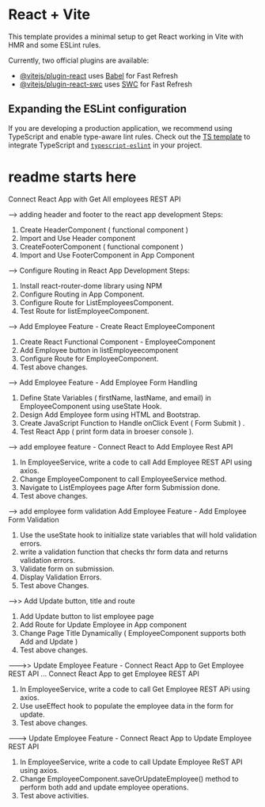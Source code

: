 # React + Vite

This template provides a minimal setup to get React working in Vite with HMR and some ESLint rules.

Currently, two official plugins are available:

- [@vitejs/plugin-react](https://github.com/vitejs/vite-plugin-react/blob/main/packages/plugin-react/README.md) uses [Babel](https://babeljs.io/) for Fast Refresh
- [@vitejs/plugin-react-swc](https://github.com/vitejs/vite-plugin-react-swc) uses [SWC](https://swc.rs/) for Fast Refresh

## Expanding the ESLint configuration

If you are developing a production application, we recommend using TypeScript and enable type-aware lint rules. Check out the [TS template](https://github.com/vitejs/vite/tree/main/packages/create-vite/template-react-ts) to integrate TypeScript and [`typescript-eslint`](https://typescript-eslint.io) in your project.



# readme starts here 
Connect React App with Get All employees REST API 

--> adding header and footer to the react app
development Steps:
1. Create HeaderComponent ( functional component )
2. Import and Use Header component
3. CreateFooterComponent ( functional component )
4. Import and Use FooterComponent in App Component
 
 
--> Configure Routing in React App
Development Steps:
1. Install react-router-dome library using NPM
2. Configure Routing in App Component.
3. Configure Route for ListEmployeesComponent.
4. Test Route for listEmployeeComponent.

--> Add Employee Feature - Create React EmployeeComponent
1. Create React Functional Component - EmployeeComponent
2. Add Employee button in listEmployeecomponent
3. Configure Route for EmployeeComponent.
4. Test above changes.

--> Add Employee Feature - Add Employee Form Handling
1. Define State Variables ( firstName, lastName, and email) in EmployeeComponent using useState Hook.
2. Design Add Employee form using HTML and Bootstrap.
3. Create JavaScript Function to Handle onClick Event ( Form Submit ) .
4. Test React App ( print form data in broeser console ).

--> add employee feature - Connect React to Add Employee Rest API
1. In EmployeeService, write a code to call Add Employee REST API using axios.
2. Change EmployeeComponent to call EmployeeService method.
3. Navigate to ListEmployees page After form Submission done.
4.  Test above changes.

--> add employee form validation
Add Employee Feature -  Add Employee Form Validation
1. Use the useState hook to initialize state variables that will hold validation errors.
2. write a validation function that checks thr form data and returns validation errors.
3. Validate form on submission.
4. Display Validation Errors.
5. Test above Changes.


-->> Add Update button, title and route
1. Add Update button to list employee page
2. Add Route for Update Employee in App component
3. Change Page Title Dynamically ( EmployeeComponent supports both Add and Update )
4. Test above changes.


--->> Update Employee Feature - Connect React App to Get Employee REST API
... Connect React App to get Employee REST API
1. In EmployeeService, write a code to call Get Employee REST APi using axios.
2. Use useEffect hook to populate the employee data in the form for update.
3. Test above changes.

---> Update Employee Feature - Connect React App to Update Employee REST API
1. In EmployeeService, write a code to call Update Employee ReST API using axios.
2. Change EmployeeComponent.saveOrUpdateEmployee() method to perform both add and update employee operations.
3. Test above activities.

















